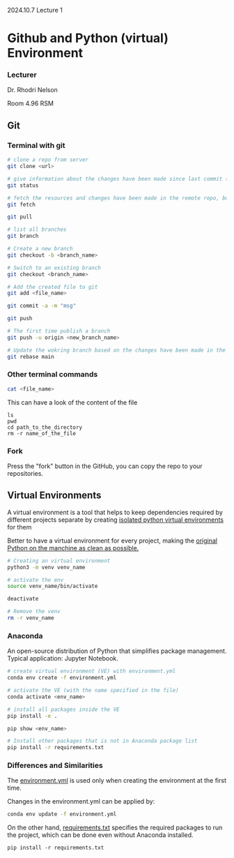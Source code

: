 2024.10.7 Lecture 1

# Github and Python (virtual) Environment

### Lecturer

Dr. Rhodri Nelson

Room 4.96 RSM

## Git

### Terminal with git

````bash
# clone a repo from server
git clone <url>

# give information about the changes have been made since last commit (modified, unmodifed, untracked)
git status

# fetch the resources and changes have been made in the remote repo, but not merged in to the working branch.
git fetch

git pull

# list all branches
git branch

# Create a new branch
git checkout -b <branch_name>

# Switch to an existing branch
git checkout <branch_name>

# Add the created file to git
git add <file_name>

git commit -a -m "msg"

git push

# The first time publish a branch
git push -u origin <new_branch_name>

# Update the wokring branch based on the changes have been made in the MAIN branch
git rebase main
````

### Other terminal commands

````bash
cat <file_name>
````

This can have a look of the content of the file

```b
ls
pwd
cd path_to_the_directory
rm -r name_of_the_file
```



### Fork

Press the "fork" button in the GitHub, you can copy the repo to your repositories.

## Virtual Environments

A virtual environment is a tool that helps to keep dependencies required by different projects separate by creating <u>isolated python virtual environments</u> for them

Better to have a virtual environment for every project, making the <u>original Python on the manchine as clean as possible.</u>

````bash
# Creating an virtual environment
python3 -m venv venv_name

# activate the env
source venv_name/bin/activate

deactivate

# Remove the venv
rm -r venv_name
````

### Anaconda

An open-source distribution of Python that simplifies package management. Typical application: Jupyter Notebook.

````bash
# create virtual environment (VE) with environment.yml
conda env create -f environment.yml

# activate the VE (with the name specified in the file)
conda activate <env_name>

# install all packages inside the VE
pip install -e .

pip show <env_name>

# Install other packages that is not in Anaconda package list
pip install -r requirements.txt
````



### Differences and Similarities 

The <u>environment.yml</u> is used only when creating the environment at the first time.

Changes in the environment.yml can be applied by:

```bash
conda env update -f environment.yml
```

On the other hand, <u>requirements.txt</u> specifies the required packages to run the project, which can be done even without Anaconda installed.

````b
pip install -r requirements.txt
````

